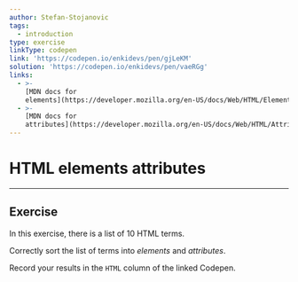 ```yaml
---
author: Stefan-Stojanovic
tags:
  - introduction
type: exercise
linkType: codepen
link: 'https://codepen.io/enkidevs/pen/gjLeKM'
solution: 'https://codepen.io/enkidevs/pen/vaeRGg'
links:
  - >-
    [MDN docs for
    elements](https://developer.mozilla.org/en-US/docs/Web/HTML/Element){website}
  - >-
    [MDN docs for
    attributes](https://developer.mozilla.org/en-US/docs/Web/HTML/Attributes){website}
---
```


# HTML elements attributes


---

## Exercise

In this exercise, there is a list of 10 HTML terms.

Correctly sort the list of terms into *elements* and *attributes*.

Record your results in the `HTML` column of the linked Codepen.
